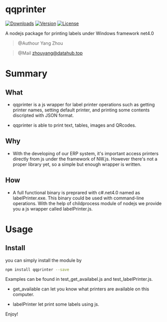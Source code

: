# qqprinter

  <a href="https://www.npmjs.com/package/qqprinter"><img src="https://img.shields.io/npm/dm/qqprinter.svg" alt="Downloads"></a>
  <a href="https://www.npmjs.com/package/qqprinter"><img src="https://img.shields.io/npm/v/qqprinter.svg" alt="Version"></a>
  <a href="https://www.npmjs.com/package/qqprinter"><img src="https://img.shields.io/npm/l/qqprinter.svg" alt="License"></a>

A nodejs package for printing labels under Windows framework net4.0

> @Authour Yang Zhou

> @Mail  zhouyang@datahub.top

# Summary

## What

- qqprinter is a js wrapper for label printer operations such as getting printer names, setting default printer, and printing some contents discripted with JSON format.

- qqprinter is able to print text, tables, images and QRcodes.

## Why

- With the developing of our ERP system, it's important access printers directly from js under the framework of NW.js. However there's not a proper library yet, so a simple but enough wrapper is written.

## How

- A full functional binary is preprared with c#.net4.0 named as labelPrinter.exe. This binary could be used with command-line operations. With the help of childprocess module of nodejs we provide you a js wrapper called labelPrinter.js.

# Usage

## Install 

you can simply install the module by 
``` bash
npm install qqprinter --save
```

Examples can be found in test_get_availabel.js and test_labelPrinter.js.

- get_available can let you know what printers are available on this computer.

- labelPrinter let print some labels using js.

Enjoy!
